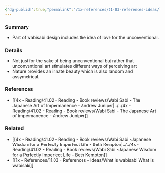 ```yaml
---
{"dg-publish":true,"permalink":"/1x-references/11-03-references-ideas/love-for-the-unconventional/","title":"Love for the unconventional"}
---
```



### Summary
- Part of wabisabi design includes the idea of love for the unconventional.

### Details
- Not just for the sake of being unconventional but rather that unconventional art stimulates different ways of perceiving art
- Nature provides an innate beauty which is also random and assymetrical.

### References
- [[4x - Reading/41.02 - Reading - Book reviews/Wabi Sabi - The Japanese Art of Impermanence - Andrew Juniper\|../../4x - Reading/41.02 - Reading - Book reviews/Wabi Sabi - The Japanese Art of Impermanence - Andrew Juniper]]

### Related
- [[4x - Reading/41.02 - Reading - Book reviews/Wabi Sabi -Japanese Wisdom for a Perfectly Imperfect Life - Beth Kempton\|../../4x - Reading/41.02 - Reading - Book reviews/Wabi Sabi -Japanese Wisdom for a Perfectly Imperfect Life - Beth Kempton]]
- [[1x - References/11.03 - References - Ideas/What is wabisabi\|What is wabisabi]]